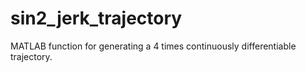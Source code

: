 # sin2_jerk_trajectory
MATLAB function for generating a 4 times continuously differentiable trajectory.
